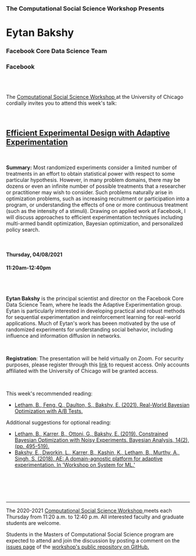 




<br>

<h3 class=pfblock-header> The Computational Social Science Workshop Presents </h3>

<h1 class=pfblock-header3> Eytan Bakshy</h1>
<h3 class=pfblock-header3> Facebook Core Data Science Team </h3>
<h3 class=pfblock-header3> Facebook </h3>

<br><br>



<p class=pfblock-header3>The <a href="https://macss.uchicago.edu/content/computation-workshop"> Computational Social Science Workshop </a> at the University of Chicago cordially invites you to attend this week's talk:</p>



<br>

<div class=pfblock-header3>
<h2 class=pfblock-header>
  <a href=https://github.com/uchicago-computation-workshop/Spring2021/tree/master/04-08_Bakshy> Efficient Experimental Design with Adaptive Experimentation </a>
</h2>

<br>
</div>



<p class=footertext2>

**Summary:** Most randomized experiments consider a limited number of treatments in an effort to obtain statistical power with respect to some particular hypothesis.  However, in many problem domains, there may be dozens or even an infinite number of possible treatments that a researcher or practitioner may wish to consider.  Such problems naturally arise in optimization problems, such as increasing recruitment or participation into a program, or understanding the effects of one or more continuous treatment (such as the intensity of a stimuli).  Drawing on applied work at Facebook, I will discuss approaches to efficient experimentation techniques including multi-armed bandit optimization, Bayesian optimization, and personalized policy search.

</p>

<br>

<h4 class=pfblock-header3> Thursday, 04/08/2021 </h4>
<h4 class=pfblock-header3> 11:20am-12:40pm </h4>

<br><br>

<p class=footertext2>

**Eytan Bakshy** is the principal scientist and director on the Facebook Core Data Science Team, where he leads the Adaptive Experimentation group. Eytan is particularly interested in developing practical and robust methods for sequential experimentation and reinforcement learning for real-world applications. Much of Eytan's work has beeen motivated by the use of randomized experiments for understanding social behavior, including influence and information diffusion in networks.
</p>

<br>

**Registration**: The presentation will be held virtually on Zoom. For security purposes, please register through this [link](https://uchicago.zoom.us/meeting/register/tJErfu6vqjMpE9xmQAuBstken9es1UOfeBzh) to request access. Only accounts affiliated with the University of Chicago will be granted access.

<br>

This week's recommended reading:

- [Letham, B., Feng, Q., Daulton, S., Bakshy, E. (2021). Real-World Bayesian Optimization with A/B Tests.](https://github.com/uchicago-computation-workshop/Spring2021/blob/master/04-08_Bakshy/bayesopt_for_ab_testing_review.pdf)

Additional suggestions for optional reading:

- [Letham, B., Karrer, B., Ottoni, G., Bakshy, E. (2019). Constrained Bayesian Optimization with Noisy Experiments. Bayesian Analysis, 14(2), (pp. 495-519).](https://github.com/uchicago-computation-workshop/Spring2021/blob/master/04-08_Bakshy/18_BA1110.pdf)
- [Bakshy, E., Dworkin, L., Karrer, B., Kashin, K., Letham, B., Murthy, A., Singh, S. (2018). AE: A domain-agnostic platform for adaptive experimentation. In 'Workshop on System for ML.'](https://github.com/uchicago-computation-workshop/Spring2021/blob/master/04-08_Bakshy/ae_workshop_2018.pdf)

<br>

<br><br>

---

<p class=footertext> The 2020-2021 <a href="https://macss.uchicago.edu/content/computation-workshop"> Computational Social Science Workshop </a> meets each Thursday from 11:20 a.m. to 12:40 p.m. All interested faculty and graduate students are welcome.</p>



<p class=footertext>Students in the Masters of Computational Social Science program are expected to attend and join the discussion by posting a comment on the <a href=https://github.com/uchicago-computation-workshop/Spring2021/issues/2>issues page</a> of the <a href=https://github.com/uchicago-computation-workshop/Spring2021/tree/master/04-08_Bakshy>workshop's public repository on GitHub.</a></p>

